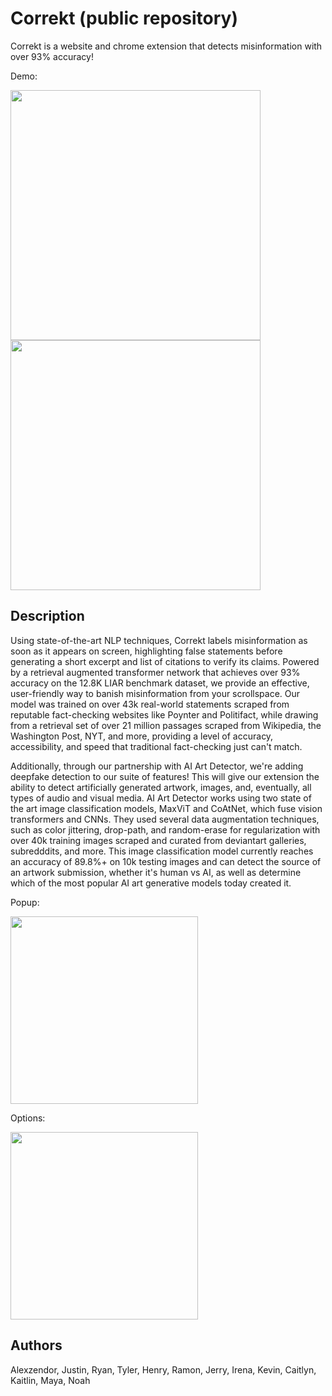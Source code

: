 

# Correkt (public repository)
Correkt is a website and chrome extension that detects misinformation with over 93% accuracy! 

Demo:

<img src="https://github.com/Ramon-W/correkt-public/blob/main/scroll1.gif" data-canonical-src="https://github.com/Ramon-W/correkt-public/blob/main/scroll1.gif" width="400" />

<img src="https://github.com/Ramon-W/correkt-public/blob/main/scroll4.gif" data-canonical-src="https://github.com/Ramon-W/correkt-public/blob/main/scroll4.gif" width="400" />

## Description
Using state-of-the-art NLP techniques, Correkt labels misinformation as soon as it appears on screen, highlighting false statements before generating a short excerpt and list of citations to verify its claims. Powered by a retrieval augmented transformer network that achieves over 93% accuracy on the 12.8K LIAR benchmark dataset, we provide an effective, user-friendly way to banish misinformation from your scrollspace. Our model was trained on over 43k real-world statements scraped from reputable fact-checking websites like Poynter and Politifact, while drawing from a retrieval set of over 21 million passages scraped from Wikipedia, the Washington Post, NYT, and more, providing a level of accuracy, accessibility, and speed that traditional fact-checking just can't match. 

Additionally, through our partnership with AI Art Detector, we're adding deepfake detection to our suite of features! This will give our extension the ability to detect artificially generated artwork, images, and, eventually, all types of audio and visual media. AI Art Detector works using two state of the art image classification models, MaxViT and CoAtNet, which fuse vision transformers and CNNs. They used several data augmentation techniques, such as color jittering, drop-path, and random-erase for regularization with over 40k training images scraped and curated from deviantart galleries, subredddits, and more. This image classification model currently reaches an accuracy of 89.8%+ on 10k testing images and can detect the source of an artwork submission, whether it's human vs AI, as well as determine which of the most popular AI art generative models today created it.	

Popup:

<img src="https://github.com/Ramon-W/correkt-public/blob/main/settings.gif" data-canonical-src="https://github.com/Ramon-W/correkt-public/blob/main/settings.gif" width="300" style='display:inline-block' />

Options:

<img src="https://github.com/Ramon-W/correkt-public/blob/main/options.gif" data-canonical-src="https://github.com/Ramon-W/correkt-public/blob/main/options.gif" width="300" style='display:inline-block' />

## Authors
Alexzendor, Justin, Ryan, Tyler, Henry, Ramon, Jerry, Irena, Kevin, Caitlyn, Kaitlin, Maya, Noah

